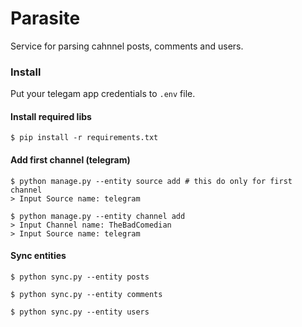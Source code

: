 # Parasite

Service for parsing cahnnel posts, comments and users.


### Install


Put your telegam app credentials to `.env` file.


#### Install required libs

`
$ pip install -r requirements.txt
`


#### Add first channel (telegram)

```
$ python manage.py --entity source add # this do only for first channel
> Input Source name: telegram

$ python manage.py --entity channel add
> Input Channel name: TheBadComedian
> Input Source name: telegram
```


#### Sync entities

```
$ python sync.py --entity posts

$ python sync.py --entity comments

$ python sync.py --entity users
```



